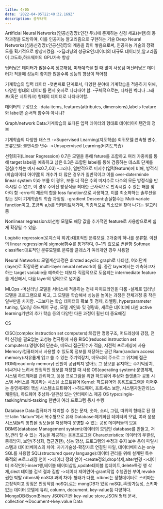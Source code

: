 ```yaml
---
title: 4/05
date: '2022-04-05T22:40:32.169Z'
description: 공부내역
---
```


Artificial Neural Networks(인공신경망):인간 두뇌에 존재하는 신경 세포(뉴런)의 동작과정을 모방하여, 이를 인공지능 알고리즘으로 구현하는 기술
Deep Neural Networks(심층신경망):인공신경망의 계층을 많이 쌓음으로써, 인공지능 기술의 정확도를 획기적으로 향상시켰음.
->딥러닝의 성공요인:데이터의 대규모 데이터셋,알고리즘이 고도화,하드웨어의 GPU가속 향상

딥러닝은 데이터가 많을수록 정교해짐, 미래예측을 할 때 많이 사용됨
머신러닝은 데이터가 적을때 성능이 좋지만 많을수록 성능의 향상이 적어짐

기계학습의 입력 데이터 -첫번째로 단계로서, 다양한 분야에 기계학습을 적용하기 위해, 다양한 형태의 데이터를 먼저 숫자로 나타내야 함. -구체적으로는, 다차원 벡터나 그래프(혹은 네트워크) 형태의 데이터로 나타내야함.

데이터의 구성요소
-data items, features(attributes, dimensions),labels
feature와 label은 순서적 함수야 아니냐?

Graph/network Data:기계학습의 또다른 입력 데이터의 형태로 데이터아이템간의 정보

기계학습의 다양한 태스크
->Supervised Learning(지도학습)
회귀모델:연속형 변수, 분류모델: 불연속한 변수
->Unsupervised Learning(비지도학습)

선형회귀(Linear Regression)
0.7은 모델을 통해 feture를 조합하고 여러 가중치를 통해 target label을 예측하고 남은 0.3은 조합된 label를 통해 검증하는 테스트 단계를 걸침(수치는 예시 ex0.7,.03) -그러나, 일반적으로 미지수(입력feature)에 비해, 방적식(학습데이터 아이템)의 개수가 더 많은 경우가 일반적이고 이를 over-daterminde linear system 이라 부름
이 경우, 보통 더 적은 수의 미지수로 다수의 모든 방정식을 만족시킬 수 없고, 이 경우 주어진 방정식을 최대한 근사적으로 만족시킬 수 있는 해를 찾아야 함
-error의 제곱의 합을 loss function으로 사용하고, 이를 최소화하는 솔루션을 찾는 것이 기계학습의 학습 과정임.
-gradient Descent:손실함수는 Muti-variate function이고, 조금씩 a,b를 업데이트해가며, 최종적으로 최소값을 찾아 나가는 알고리즘

Nonlinear regression:비선형 모델도 해당 값을 추가적인 feature로 사용함으로써 쉽게 확장될 수 있음.

Logistic regression(로지스틱 회귀):대표적인 분류모델, 2개중의 하나를 분류함. 이전의 linear regression에 sigmoid함수를 통과하여, 0~1의 값으로 변환함
Softmax classifier:대표적인 분류모델로 분류할 클래스가 여러개인 경우 사용함

Neural Networks: 모델계산과정은 dircted acyclic graph로 나타냄, 여러단계(layer)로 확장하면 multi-layer neural network이 됨.
중간 layer에서는 예측하고자 하는 target variable을 예측하는 데보다 직접적으로 도움되는 intermediate feature 를 계산해서, 다음 layer의 입력으로 넘겨줌

MLOps -머신러닝 모델을 서비스에 적용하는 전체 파이프라인을 다룸 -실제로 딥러닝 모델을 프로그램으로 짜고, 그 모델을 학습해서 성능을 높이는 과정은 전체과정 중 작은 일부만을 차지함. -그보다는 학습 데이터의 확보 및 정제, 라벨링, hyperparameter tuning, 딥러닝 하드웨어 구성, 모델 개인화 및 경량화, 새로운 데이터에 대한 active learning기반의 추가 학습 등의 다양한 다른 과정이 휠씬 더 중요해짐

CS

CISC(complex instruction set computers):복잡한 명령구조, 어드레싱에 강점, 전력 신경쓸 필요없는 고성능 컴퓨팅에 사용
RISC(reduced instruction set computers):명령어의 단순화, 메모리 접근횟수가 적음, 저전력 프로세싱에 사용
Memory:컴퓨터에서 사용할 수 있도록 정보를 저장하는 공간
Ram(random access memory):자유롭게 읽고 쓸 수 있는 주기억장치, 메모리의 주소로 그 위치에 접근
ROM(read only memory):전원이 공급되지 않아도 그 정보를 유지하는 주기억장치, 비싸거나 느려서 안정적인 정보를 저장할 때 사용
OS(operating system):운영체제, 시스템 하드웨어를 관리하고, 응용 프로그램을 위한 하드웨어 추상화 플랫폼과 공통 시스템 서비스를 제공하는 시스템 소프트웨어
Kernel: 하드웨어와 응용프로그램을 이어주는 운영체제의 핵심 시스템소프트웨어
->하드웨어, 프로세스 보안, 시스템자원관리(스케줄링), 하드웨어 추상화-일관성 있는 인터페이스 제공
OS type:single-tasking/multi-tasking 한번에 여러 프로그램 동시 수행

Database
Data:컴퓨터가 처리할 수 있는 문자, 숫자, 소리, 그림, 따위의 형태로 된 정보 latin “datum”에서 복수형으로 유래
Database:체계화된 데이터의 모임, 여러 응용 시스템들의 통합된 정보들을 저장하여 운영할 수 있는 공용 데이터들의 모음
DBMS(database Management system):데이터의 모임인 database를 만들고, 저장,관리 할 수 있는 기능을 제공하는 응용프로그램
Characteristics: 데이터의 무결성, 중복방지, 보안(추상화, 접근권한), 성능 향상, 프로그램의 수정과 유지 보수 용이
파일시스템과 데이터베이스의 차이: 자기기술성-확장자로 연결된 파일, 데이터베이스는 only SQL를 사용함
SQL(structured query language):데이터 관리를 위해 설계된 특수 목적의 프로그래밍 언어
->데이터 정의 언어 -create정의,drop삭제,alter변경
->데이터 조작언어-insert행,테이블 테이터삽입,update데이블 업데이트,delete특정 행 삭제,slect 테이블 검색 결과 집합
->데이터 제어언어-grant작업 수행권한 부여,revoke 권한 박탈
rdbms와 noSQL과의 차이: 형태가 다름, rdbms는 정형데이터로 스키마는 고정적이고 장점은 안정적임 noSQL로는 mongDB가 있음
noSQL:확장가능성, 스키마 없는 데이터 모델에 유리, column, document, key-value등 다양하다.
MongoDB:Bson(Binary JSON)기반 key-value store,JSON 형태 문서, collection->Document->key:value Data
